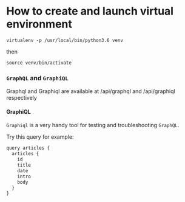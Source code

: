 # How to create and launch virtual environment

`virtualenv -p /usr/local/bin/python3.6 venv`

then

`source venv/bin/activate`

### `GraphQL` and `GraphiQL`

Graphql and Graphiql are available at /api/graphql and /api/graphiql respectively

#### GraphiQL

`Graphiql` is a very handy tool for testing and troubleshooting `GraphQL`.

Try this query for example:

```javascript
query articles {
  articles {
    id
    title
    date
    intro
    body
  }
}
```